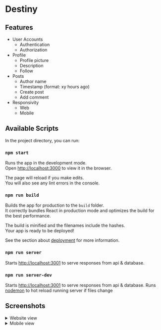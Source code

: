 # Destiny

## Features
* User Accounts
  * Authentication
  * Authorization
* Profile
  * Profile picture
  * Description
  * Follow 
* Posts
  * Author name
  * Timestamp (format: xy hours ago)
  * Create post
  * Add comment
* Responsivity
  * Web
  * Mobile

## Available Scripts

In the project directory, you can run:

### `npm start`

Runs the app in the development mode.\
Open [http://localhost:3000](http://localhost:3000) to view it in the browser.

The page will reload if you make edits.\
You will also see any lint errors in the console.

### `npm run build`

Builds the app for production to the `build` folder.\
It correctly bundles React in production mode and optimizes the build for the best performance.

The build is minified and the filenames include the hashes.\
Your app is ready to be deployed!

See the section about [deployment](https://facebook.github.io/create-react-app/docs/deployment) for more information.

### `npm run server`

Starts [http://localhost:3001](http://localhost:3001) to serve responses from api & database.

### `npm run server-dev`

Starts [http://localhost:3001](http://localhost:3001) to serve responses from api & database.
Runs [nodemon](https://www.npmjs.com/package/nodemon) to hot reload running server if files change

## Screenshots 

<details>
  <summary>Website view</summary>

![Imgur](https://imgur.com/xMOPLJW.png)

![Imgur](https://imgur.com/tRpmZwY.png)

![Imgur](https://imgur.com/0QifWWd.png)

![Imgur](https://imgur.com/CSncQgb.png)

![Imgur](https://imgur.com/uaWEeSf.png)

![Imgur](https://imgur.com/kjKhAhz.png)

![Imgur](https://imgur.com/B1fCRFH.png)

![Imgur](https://imgur.com/hK8A4IE.png)

![Imgur](https://imgur.com/sss2mgR.png)

</details>

<details>
  <summary>Mobile view</summary>

 ![Imgur](https://imgur.com/Z80w1fl.png)

 ![Imgur](https://imgur.com/AKhW05M.png)

 ![Imgur](https://imgur.com/OTYYjzr.png)

 ![Imgur](https://imgur.com/7hAGMUy.png)
 
</details>
